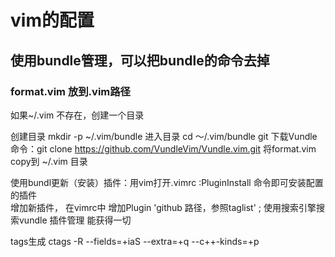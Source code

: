 # vim的配置
## 使用bundle管理，可以把bundle的命令去掉
### format.vim 放到.vim路径
如果~/.vim 不存在，创建一个目录  

创建目录 mkdir -p ~/.vim/bundle
进入目录 cd ～/.vim/bundle
git 下载Vundle 命令：git clone https://github.com/VundleVim/Vundle.vim.git
将format.vim copy到 ~/.vim 目录

使用bundl更新（安装）插件：用vim打开.vimrc  :PluginInstall 命令即可安装配置的插件   
增加新插件， 在vimrc中 增加Plugin 'github 路径，参照taglist'  ; 使用搜索引擎搜索vundle 插件管理 能获得一切

tags生成
ctags -R --fields=+iaS --extra=+q --c++-kinds=+p
